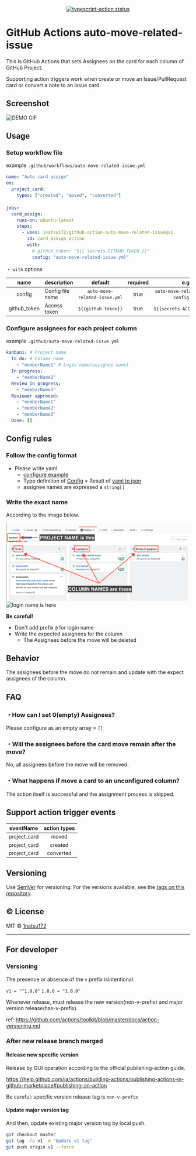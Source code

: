 <p align="center">
  <a href="https://github.com/actions/typescript-action/actions"><img alt="typescript-action status" src="https://github.com/actions/typescript-action/workflows/build-test/badge.svg"></a>
</p>

# GitHub Actions auto-move-related-issue

This is GitHub Actions that sets Assignees on the card for each column of GitHub Project.

Supporting action triggers work when create or move an Issue/PullRequest card or convert a note to an Issue card.

## Screenshot
![DEMO GIF](https://raw.githubusercontent.com/1natsu172/github-action-auto-move-related-issue/d0035515ff6b689b43c0a65e01e3943a8dde9897/media/demo.gif)

## Usage

### Setup workflow file

example `.github/workflows/auto-move-related-issue.yml`

```yaml
name: "Auto card assign"
on:
  project_card:
    types: ["created", "moved", "converted"]

jobs:
  card_assign:
    runs-on: ubuntu-latest
    steps:
      - uses: 1natsu172/github-action-auto-move-related-issue@v1
        id: card_assign_action
        with:
          # github_token: "${{ secrets.GITHUB_TOKEN }}"
          config: "auto-move-related-issue.yml"
```

・ `with` options

|     name     | description      |          default          | required |            e.g.             |
| :----------: | :--------------- | :-----------------------: | :------: | :-------------------------: |
|    config    | Config file name | `auto-move-related-issue.yml` |   true   |  `auto-move-related-issue-config.yml`   |
| github_token | Access token     |    `${{github.token}}`    |   true   | `${{secrets.ACCESS_TOKEN}}` |

### Configure assignees for each project column

example `.github/auto-move-related-issue.yml`

```yaml
kanban1: # Project name
  To do: # Column name
    - "memberName1" # Login name(assignee name)
  In progress:
    - "memberName2"
  Review in progress:
    - "memberName3"
  Reviewer approved:
    - "memberName1"
    - "memberName2"
    - "memberName3"
  Done: []
```

## Config rules

### Follow the config format

* Please write yaml
  * [configure example](https://codebeautify.org/yaml-to-json-xml-csv/cbf4517b)
  * Type definition of [Config](https://github.com/1natsu172/github-action-auto-move-related-issue/blob/master/src/types/config.ts) = Result of [yaml to json](https://codebeautify.org/yaml-to-json-xml-csv#)
  * assignee names are expressed a `string[]`

### Write the exact name

According to the image below.

![project name and column name is here](https://github.com/1natsu172/github-action-auto-move-related-issue/blob/d0035515ff6b689b43c0a65e01e3943a8dde9897/media/project-and-column-name.png?raw=true)
![login name is here](https://github.com/1natsu172/github-action-auto-move-related-issue/blob/d0035515ff6b689b43c0a65e01e3943a8dde9897/media/login-name.png?raw=true)

**Be careful!**

* Don't add prefix `@` for login name
* Write the expected assignees for the column
  * The Assignees before the move will be deleted

## Behavior

The assignees before the move do not remain and update with the expect assignees of the column.

## FAQ

### ・How can I set 0(empty) Assignees?

Please configure as an empty array = `[]`

### ・Will the assignees before the card move remain after the move?

No, all assignees before the move will be removed.

### ・What happens if move a card to an unconfigured column?

The action itself is successful and the assignment process is skipped.



## Support action trigger events

|  eventName   | action types |
| :----------: | :----------: |
| project_card |    moved     |
| project_card |   created    |
| project_card |  converted   |

## Versioning

Use [SemVer](http://semver.org/) for versioning. For the versions available, see the [tags on this repository](https://github.com/1natsu172/github-action-auto-move-related-issue/tags). 

## ©️ License

MIT © [1natsu172](https://github.com/1natsu172)


---

## For developer

### Versioning

The presence or absence of the `v` prefix is ​​intentional.

`v1 = "^1.0.0"`
`1.0.0 = "1.0.0"`

Whenever release, must release the new version(non-v-prefix) and major version release(has-v-prefix).

ref: https://github.com/actions/toolkit/blob/master/docs/action-versioning.md

### After new release branch merged

#### Release new specific version

Release by GUI operation according to the official publishing-action guide.

https://help.github.com/ja/actions/building-actions/publishing-actions-in-github-marketplace#publishing-an-action

Be careful: specific version release tag is `non-v-prefix`

#### Update major version tag

And then, update existing major version tag by local push.

```bash
git checkout master
git tag -fa v1 -m "Update v1 tag"
git push origin v1 --force
```